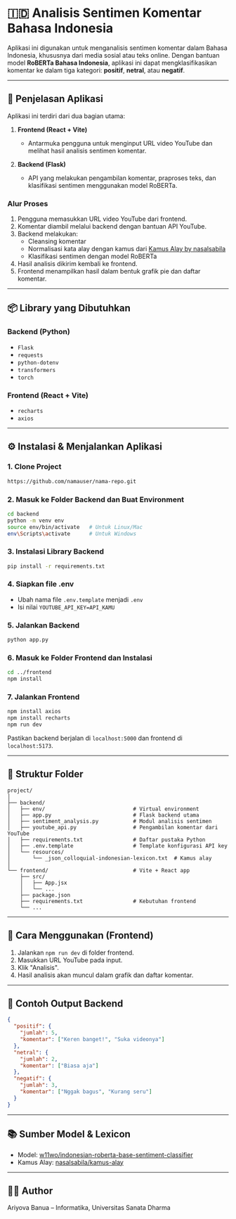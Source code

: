 # 🇮🇩 Analisis Sentimen Komentar Bahasa Indonesia

Aplikasi ini digunakan untuk menganalisis sentimen komentar dalam Bahasa Indonesia, khususnya dari media sosial atau teks online. Dengan bantuan model **RoBERTa Bahasa Indonesia**, aplikasi ini dapat mengklasifikasikan komentar ke dalam tiga kategori: **positif**, **netral**, atau **negatif**.

---

## 🧠 Penjelasan Aplikasi

Aplikasi ini terdiri dari dua bagian utama:

1. **Frontend (React + Vite)**
   - Antarmuka pengguna untuk menginput URL video YouTube dan melihat hasil analisis sentimen komentar.

2. **Backend (Flask)**
   - API yang melakukan pengambilan komentar, praproses teks, dan klasifikasi sentimen menggunakan model RoBERTa.

### Alur Proses

1. Pengguna memasukkan URL video YouTube dari frontend.
2. Komentar diambil melalui backend dengan bantuan API YouTube.
3. Backend melakukan:
   - Cleansing komentar
   - Normalisasi kata alay dengan kamus dari [Kamus Alay by nasalsabila](https://github.com/nasalsabila/kamus-alay)
   - Klasifikasi sentimen dengan model RoBERTa
4. Hasil analisis dikirim kembali ke frontend.
5. Frontend menampilkan hasil dalam bentuk grafik pie dan daftar komentar.

---

## 📦 Library yang Dibutuhkan

### Backend (Python)
- `Flask`
- `requests`
- `python-dotenv`
- `transformers`
- `torch`

### Frontend (React + Vite)
- `recharts`
- `axios`

---

## ⚙️ Instalasi & Menjalankan Aplikasi

### 1. **Clone Project**
```bash
https://github.com/namauser/nama-repo.git
```

### 2. **Masuk ke Folder Backend dan Buat Environment**
```bash
cd backend
python -m venv env
source env/bin/activate   # Untuk Linux/Mac
env\Scripts\activate      # Untuk Windows
```

### 3. **Instalasi Library Backend**
```bash
pip install -r requirements.txt
```

### 4. **Siapkan file .env**
- Ubah nama file `.env.template` menjadi `.env`
- Isi nilai `YOUTUBE_API_KEY=API_KAMU`

### 5. **Jalankan Backend**
```bash
python app.py
```

### 6. **Masuk ke Folder Frontend dan Instalasi**
```bash
cd ../frontend
npm install
```

### 7. **Jalankan Frontend**
```bash
npm install axios
npm install recharts
npm run dev
```

Pastikan backend berjalan di `localhost:5000` dan frontend di `localhost:5173`.

---

## 📃 Struktur Folder

```
project/
│
├── backend/
│   ├── env/                            # Virtual environment
│   ├── app.py                          # Flask backend utama
│   ├── sentiment_analysis.py           # Modul analisis sentimen
│   ├── youtube_api.py                  # Pengambilan komentar dari YouTube
│   ├── requirements.txt                # Daftar pustaka Python
│   ├── .env.template                   # Template konfigurasi API key
│   └── resources/
│       └── _json_colloquial-indonesian-lexicon.txt  # Kamus alay
│
└── frontend/                           # Vite + React app
    ├── src/
    │   ├── App.jsx
    │   └── ...
    ├── package.json
    ├── requirements.txt                # Kebutuhan frontend
    └── ...
```

---

## 🔧 Cara Menggunakan (Frontend)

1. Jalankan `npm run dev` di folder frontend.
2. Masukkan URL YouTube pada input.
3. Klik "Analisis".
4. Hasil analisis akan muncul dalam grafik dan daftar komentar.

---

## 📓 Contoh Output Backend

```json
{
  "positif": {
    "jumlah": 5,
    "komentar": ["Keren banget!", "Suka videonya"]
  },
  "netral": {
    "jumlah": 2,
    "komentar": ["Biasa aja"]
  },
  "negatif": {
    "jumlah": 3,
    "komentar": ["Nggak bagus", "Kurang seru"]
  }
}
```

---

## 📚 Sumber Model & Lexicon

- Model: [w11wo/indonesian-roberta-base-sentiment-classifier](https://huggingface.co/w11wo/indonesian-roberta-base-sentiment-classifier)
- Kamus Alay: [nasalsabila/kamus-alay](https://github.com/nasalsabila/kamus-alay)

---

## 🧑‍💻 Author

Ariyova Banua – Informatika, Universitas Sanata Dharma  

